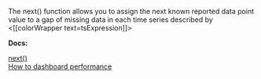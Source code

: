 The next() function allows you to assign the next known reported data point value to a gap of missing data in each time series described by <[[colorWrapper text=tsExpression]]>

**Docs:**

[next()](https://docs.wavefront.com/ts_next.html)<br>
[How to dashboard performance](http://docs-sandbox-a.wavefront.com/ui_dashboards.html#ensure-optimal-dashboard-performance)
